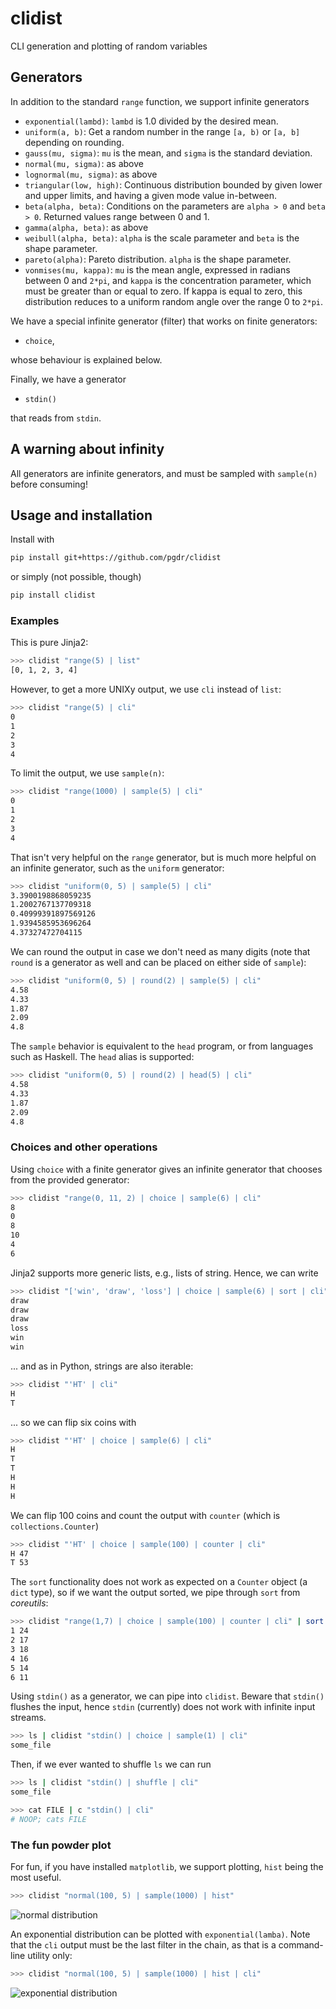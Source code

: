# clidist
CLI generation and plotting of random variables

##  Generators

In addition to the standard `range` function, we support infinite generators

* `exponential(lambd)`: `lambd` is 1.0 divided by the desired mean.
* `uniform(a, b)`: Get a random number in the range `[a, b)` or `[a, b]`
  depending on rounding.
* `gauss(mu, sigma)`: `mu` is the mean, and `sigma` is the standard deviation.
* `normal(mu, sigma)`: as above
* `lognormal(mu, sigma)`: as above
* `triangular(low, high)`: Continuous distribution bounded by given lower and
  upper limits, and having a given mode value in-between.
* `beta(alpha, beta)`: Conditions on the parameters are `alpha > 0` and `beta >
  0`.  Returned values range between 0 and 1.
* `gamma(alpha, beta)`: as above
* `weibull(alpha, beta)`: `alpha` is the scale parameter and `beta` is the shape
  parameter.
* `pareto(alpha)`: Pareto distribution.  `alpha` is the shape parameter.
* `vonmises(mu, kappa)`: `mu` is the mean angle, expressed in radians between 0
  and `2*pi`, and `kappa` is the concentration parameter, which must be greater
  than or equal to zero.  If kappa is equal to zero, this distribution reduces
  to a uniform random angle over the range 0 to `2*pi`.


We have a special infinite generator (filter) that works on finite generators:

* `choice`,

whose behaviour is explained below.

Finally, we have a generator

* `stdin()`

that reads from `stdin`.

## A warning about infinity

All generators are infinite generators, and must be sampled with `sample(n)`
before consuming!

## Usage and installation

Install with
```bash
pip install git+https://github.com/pgdr/clidist
```
or simply (not possible, though)
```bash
pip install clidist
```


### Examples

This is pure Jinja2:
```bash
>>> clidist "range(5) | list"
[0, 1, 2, 3, 4]
```

However, to get a more UNIXy output, we use `cli` instead of `list`:

```bash
>>> clidist "range(5) | cli"
0
1
2
3
4
```

To limit the output, we use `sample(n)`:


```bash
>>> clidist "range(1000) | sample(5) | cli"
0
1
2
3
4
```

That isn't very helpful on the `range` generator, but is much more helpful on an
infinite generator, such as the `uniform` generator:

```bash
>>> clidist "uniform(0, 5) | sample(5) | cli"
3.3900198868059235
1.2002767137709318
0.40999391897569126
1.9394585953696264
4.37327472704115
```

We can round the output in case we don't need as many digits (note that `round`
is a generator as well and can be placed on either side of `sample`):
```bash
>>> clidist "uniform(0, 5) | round(2) | sample(5) | cli"
4.58
4.33
1.87
2.09
4.8
```

The `sample` behavior is equivalent to the `head` program, or from languages
such as Haskell. The `head` alias is supported:
```bash
>>> clidist "uniform(0, 5) | round(2) | head(5) | cli"
4.58
4.33
1.87
2.09
4.8
```

### Choices and other operations

Using `choice` with a finite generator gives an infinite generator that chooses
from the provided generator:

```bash
>>> clidist "range(0, 11, 2) | choice | sample(6) | cli"
8
0
8
10
4
6
```

Jinja2 supports more generic lists, e.g., lists of string.  Hence, we can write

```bash
>>> clidist "['win', 'draw', 'loss'] | choice | sample(6) | sort | cli"
draw
draw
draw
loss
win
win
```

... and as in Python, strings are also iterable:

```bash
>>> clidist "'HT' | cli"
H
T
```
... so we can flip six coins with
```bash
>>> clidist "'HT' | choice | sample(6) | cli"
H
T
T
H
H
H
```

We can flip 100 coins and count the output with `counter` (which is
`collections.Counter`)
```bash
>>> clidist "'HT' | choice | sample(100) | counter | cli"
H 47
T 53
```

The `sort` functionality does not work as expected on a `Counter` object (a
`dict` type), so if we want the output sorted, we pipe through `sort` from
_coreutils_:

```bash
>>> clidist "range(1,7) | choice | sample(100) | counter | cli" | sort -n
1 24
2 17
3 18
4 16
5 14
6 11
```

Using `stdin()` as a generator, we can pipe into `clidist`.  Beware that
`stdin()` flushes the input, hence `stdin` (currently) does not work with
infinite input streams.

```bash
>>> ls | clidist "stdin() | choice | sample(1) | cli"
some_file
```


Then, if we ever wanted to shuffle `ls` we can run

```bash
>>> ls | clidist "stdin() | shuffle | cli"
some_file
```

```bash
>>> cat FILE | c "stdin() | cli"
# NOOP; cats FILE
```



### The fun powder plot

For fun, if you have installed `matplotlib`, we support plotting, `hist` being
the most useful.

```bash
>>> clidist "normal(100, 5) | sample(1000) | hist"
```

![normal distribution](https://raw.githubusercontent.com/pgdr/clidist/master/assets/hist_normal.png)

An exponential distribution can be plotted with `exponential(lamba)`.  Note that
the `cli` output must be the last filter in the chain, as that is a command-line
utility only:

```bash
>>> clidist "normal(100, 5) | sample(1000) | hist | cli"
```

![exponential distribution](https://raw.githubusercontent.com/pgdr/clidist/master/assets/hist_exponential.png)
